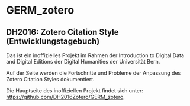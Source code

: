 # GERM_zotero
## DH2016: Zotero Citation Style (Entwicklungstagebuch)

Das ist ein inoffizielles Projekt im Rahmen der Introduction to Digital Data and Digital Editions der Digital Humanities der Universität Bern.

Auf der Seite werden die Fortschritte und Probleme der Anpassung des Zotero Citation Styles dokumentiert. 

Die Hauptseite des inoffiziellen Projekt findet sich unter: https://github.com/DH2016Zotero/GERM_zotero.
